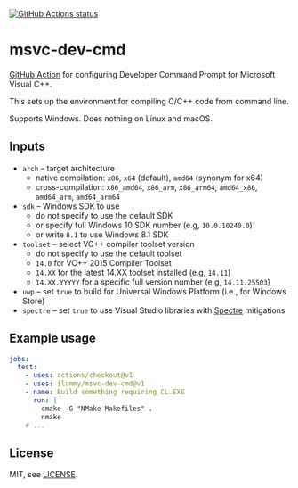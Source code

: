 <a href="https://github.com/ilammy/msvc-dev-cmd"><img alt="GitHub Actions status" src="https://github.com/ilammy/msvc-dev-cmd/workflows/msvc-dev-cmd/badge.svg"></a>

# msvc-dev-cmd

[GitHub Action](https://github.com/features/actions) for configuring Developer Command Prompt for Microsoft Visual C++.

This sets up the environment for compiling C/C++ code from command line.

Supports Windows. Does nothing on Linux and macOS.

## Inputs

- `arch` – target architecture
  - native compilation: `x86`, `x64` (default), `amd64` (synonym for x64)
  - cross-compilation: `x86_amd64`, `x86_arm`, `x86_arm64`,
  	`amd64_x86`, `amd64_arm`, `amd64_arm64`
- `sdk` – Windows SDK to use
  - do not specify to use the default SDK
  - or specify full Windows 10 SDK number (e.g, `10.0.10240.0`)
  - or write `8.1` to use Windows 8.1 SDK
- `toolset` – select VC++ compiler toolset version
  - do not specify to use the default toolset
  - `14.0` for VC++ 2015 Compiler Toolset
  - `14.XX` for the latest 14.XX toolset installed (e.g, `14.11`)
  - `14.XX.YYYYY` for a specific full version number (e.g, `14.11.25503`)
- `uwp` – set `true` to build for Universal Windows Platform (i.e., for Windows Store)
- `spectre` – set `true` to use Visual Studio libraries with [Spectre](https://meltdownattack.com) mitigations

## Example usage

```yaml
jobs:
  test:
    - uses: actions/checkout@v1
    - uses: ilammy/msvc-dev-cmd@v1
    - name: Build something requiring CL.EXE
      run: |
        cmake -G "NMake Makefiles" .
        nmake
    # ...
```

## License

MIT, see [LICENSE](LICENSE).  
